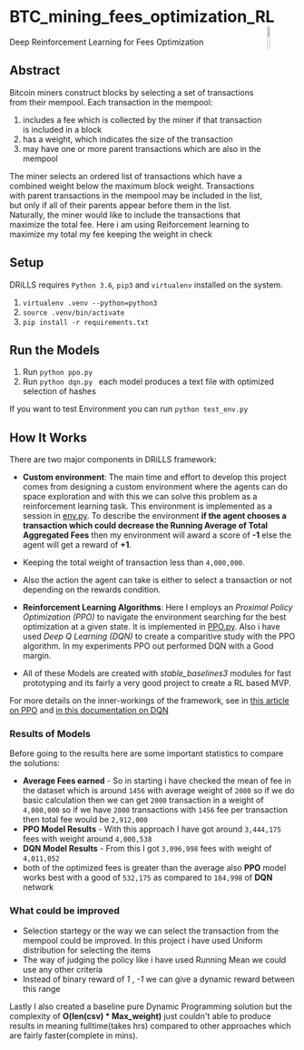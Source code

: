 # BTC_mining_fees_optimization_RL <img align="right" width="10%" src="https://s3.envato.com/files/230419052/preview.jpg">
Deep Reinforcement Learning for Fees Optimization

## Abstract

Bitcoin miners construct blocks by selecting a set of transactions from their mempool. Each transaction in the mempool: 

1. includes a fee which is collected by the miner if that transaction is included in a block 
2. has a weight, which indicates the size of the transaction 
3. may have one or more parent transactions which are also in the mempool 

The miner selects an ordered list of transactions which have a combined weight below the maximum block weight. Transactions with parent transactions in the mempool may be included in the list, but only if all of their parents appear before them in the list. Naturally, the miner would like to include the transactions that maximize the total fee.
Here i am using Reiforcement learning to maximize my total my fee keeping the weight in check


## Setup
DRiLLS requires `Python 3.6`, `pip3` and `virtualenv` installed on the system.

1. `virtualenv .venv --python=python3`
2. `source .venv/bin/activate`
3. `pip install -r requirements.txt`

## Run the Models

1. Run `python ppo.py `
2. Run `python dqn.py `
each model produces a text file with optimized selection of hashes

If you want to test Environment you can run `python test_env.py`

## How It Works
There are two major components in DRiLLS framework: 

* **Custom environment**: The main time and effort to develop this project comes from designing a custom environment where the agents can do space exploration and with this we can solve this problem as a reinforcement learning task. This environment is implemented as a session in [env.py](BTC_mining_fees_optimization_RL/env.py). To describe the environment **if the agent chooses a transaction which could decrease the Running Average of Total Aggregated Fees** then my environment will award a score of **-1** else the agent will get a reward of **+1**. 
* Keeping the total weight of transaction less than `4,000,000`.
* Also the action the agent can take is either to select a transaction or not depending on the rewards condition.

* **Reinforcement Learning Algorithms**: Here I employs an *Proximal Policy Optimization (PPO)* to navigate the environment searching for the best optimization at a given state. It is implemented in [PPO.py](BTC_mining_fees_optimization_RL/PPO.py). Also i have used *Deep Q Learning (DQN)* to create a comparitive study with the PPO algorithm. In my experiments PPO out performed DQN with a Good margin.
* All of these Models are created with *stable_baselines3* modules for fast prototyping and its fairly a very good project to create a RL based MVP.

For more details on the inner-workings of the framework, see in [this article on PPO](https://openai.com/blog/openai-baselines-ppo) and [in this documentation on DQN](https://pytorch.org/tutorials/intermediate/reinforcement_q_learning.html)

### Results of Models
Before going to the results here are some important statistics to compare the solutions:
* **Average Fees earned** - So in starting i have checked the mean of fee in the dataset which is around `1456` with average weight of `2000` so if we do basic calculation then we can get `2000` transaction in a weight of `4,000,000` so if we have `2000` transactions with `1456` fee per transaction then total fee would be `2,912,000` 
* **PPO Model Results** - With this approach I have got around `3,444,175` fees with weight around `4,000,538`
* **DQN Model Results** - From this I got `3,096,998` fees with weight of `4,011,052`
* both of the optimized fees is greater than the average also **PPO** model works best with a good of `532,175` as compared to `184,998` of **DQN** network

### What could be improved
* Selection startegy or the way we can select the transaction from the mempool could be improved. In this project i have used Uniform distribution for selecting the items
* The way of judging the policy like i have used Running Mean we could use any other criteria
* Instead of binary reward of *1* , *-1* we can give a dynamic reward between this range

Lastly I also created a baseline pure Dynamic Programming solution but the complexity of **O(len(csv) * Max_weight)** just couldn't able to produce results in meaning fulltime(takes hrs) compared to other approaches which are fairly faster(complete in mins). 
